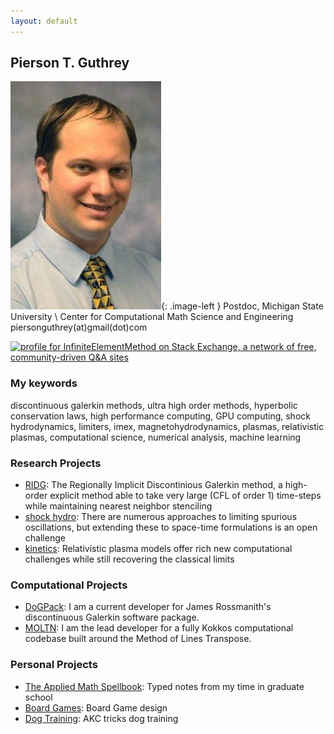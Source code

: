 ```yaml
---
layout: default
---
```


## Pierson T. Guthrey

![Pierson T. Guthrey](./images/pierson.jpg)<!-- .element height="50%" width="50%" -->{: .image-left } Postdoc, Michigan State University \\
Center for Computational Math Science and Engineering
piersonguthrey(at)gmail(dot)com


<a href="https://stackexchange.com/users/2373753"><img src="https://stackexchange.com/users/flair/2373753.png" width="208" height="58" alt="profile for InfiniteElementMethod on Stack Exchange, a network of free, community-driven Q&amp;A sites" title="profile for InfiniteElementMethod on Stack Exchange, a network of free, community-driven Q&amp;A sites"></a>


### My keywords

discontinuous galerkin methods, ultra high order methods, hyperbolic conservation laws, high performance computing, GPU computing, shock hydrodynamics, limiters, imex, magnetohydrodynamics, plasmas, relativistic plasmas, computational science, numerical analysis,  machine learning

### Research Projects

*  [RIDG](./ridg): The Regionally Implicit Discontinious Galerkin method, a high-order explicit method able to take very large (CFL of order 1) time-steps while maintaining nearest neighbor stenciling
*  [shock hydro](./shocks): There are numerous approaches to limiting spurious oscillations, but extending these to space-time formulations is an open challenge
*  [kinetics](./kinetics): Relativistic plasma models offer rich new computational challenges while still recovering the classical limits

### Computational Projects

*  [DoGPack](http://www.dogpack-code.org/): I am a current developer for James Rossmanith's discontinuous Galerkin software package. 
*  [MOLTN](./moltn):  I am the lead developer for a fully Kokkos computational codebase built around the Method of Lines Transpose.  

### Personal Projects

*  [The Applied Math Spellbook](./spellbook): Typed notes from my time in graduate school
*  [Board Games](./boardgames): Board Game design
*  [Dog Training](./dogtraining): AKC tricks dog training